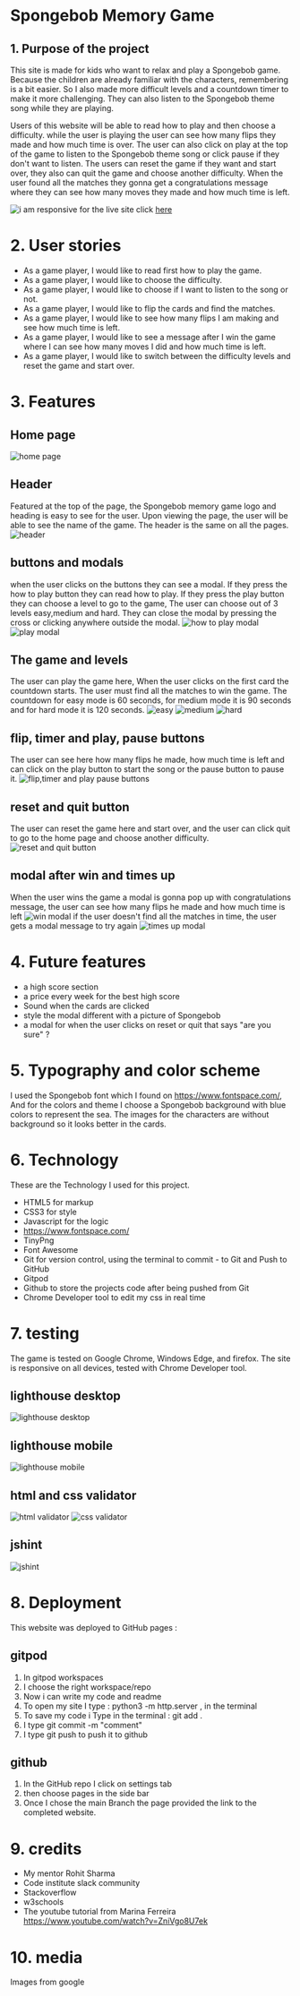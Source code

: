 # Spongebob Memory Game
## 1. Purpose of the project
This site is made for kids who want to relax and play a Spongebob game. Because the children are already familiar with the characters, remembering is a bit easier. So I also made more difficult levels and a countdown timer to make it more challenging. They can also listen to the Spongebob theme song while they are playing.  

Users of this website will be able to read how to play and then choose a difficulty. while the user is playing the user can see how many flips they made and how much time is over. The user can also click on play at the top of the game to listen to the Spongebob theme song or click pause if they don't want to listen. The users can reset the game if they want and start over, they also can quit the game and choose another difficulty. When the user found all the matches they gonna get a congratulations message where they can see how many moves they made and how much time is left.

![i am responsive](docs/responsive.png)
for the live site click
[here](https://mustafasahinci.github.io/Code-Institute-Second-Project/)

# 2. User stories
- As a game player, I would like to read first how to play the game.
- As a game player, I would like to choose the difficulty.
- As a game player, I would like to choose if I want to listen to the song or not.
- As a game player, I would like to flip the cards and find the matches.
- As a game player, I would like to see how many flips I am making and see how much time is left.
- As a game player, I would like to see a message after I win the game where I can see how many moves I did and how much time is left.
- As a game player, I would like to switch between the difficulty levels and reset the game and start over.

# 3. Features
## Home page
![home page](docs/home-page.png)
## Header
Featured at the top of the page, the Spongebob memory game logo and heading is easy to see for the user. Upon viewing the page, the user will be able to see the name of the game. The header is the same on all the pages.
![header](docs/header.png)
## buttons and modals
when the user clicks on the buttons they can see a modal. If they press the how to play button they can read how to play. If they press the play button they can choose a level to go to the game, The user can choose out of 3 levels easy,medium and hard. They can close the modal by pressing the cross or clicking anywhere outside the modal.
![how to play modal](docs/how-to-play.png)
![play modal](docs/play.png)
## The game and levels
The user can play the game here, When the user clicks on the first card the countdown starts. The user must find all the matches to win the game. The countdown for easy mode is 60 seconds, for medium mode it is 90 seconds and for hard mode it is 120 seconds.
![easy](docs/easy.png)
![medium](docs/medium.png)
![hard](docs/hard.png)

## flip, timer and play, pause buttons
The user can see here how many flips he made, how much time is left and can click on the play button to start the song or the pause button to pause it.
![flip,timer and play pause buttons](docs/flips-timer-song.png)

## reset and quit button
The user can reset the game here and start over, and the user can click quit to go to the home page and choose another difficulty.
<br>
![reset and quit button](docs/reset-quit.png)

## modal after win and times up
When the user wins the game a modal is gonna pop up with congratulations message, the user can see how many flips he made and how much time is left
![win modal](docs/win-modal.png)
if the user doesn't find all the matches in time, the user gets a modal message to try again
![times up modal](docs/times-up.png)

# 4. Future features
- a high score section
- a price every week for the best high score
- Sound when the cards are clicked
- style the modal different with a picture of Spongebob
- a modal for when the user clicks on reset or quit that says "are you sure" ?

# 5. Typography and color scheme
I used the Spongebob font which I found on https://www.fontspace.com/,
And for the colors and theme I choose a Spongebob background with blue colors to represent the sea. The images for the characters are without background so it looks better in the cards. 

# 6. Technology
These are the Technology I used for this project.

- HTML5 for markup
- CSS3 for style
- Javascript for the logic
- https://www.fontspace.com/
- TinyPng
- Font Awesome
- Git for version control, using the terminal to commit - to Git and Push to GitHub
- Gitpod
- Github to store the projects code after being pushed from Git
- Chrome Developer tool to edit my css in real time
# 7. testing 
The game is tested on Google Chrome, Windows Edge, and firefox.
The site is responsive on all devices, tested with Chrome Developer tool.
## lighthouse desktop
![lighthouse desktop](docs/lighthouse-destkop.png)
## lighthouse mobile
![lighthouse mobile](docs/lighthouse-mobile.png)
## html and css validator
![html validator](docs/html-validator.png)
![css validator](docs/css-validator.png)
## jshint 
![jshint](docs/jshint.png)
# 8. Deployment
This website was deployed to GitHub pages :

## gitpod
1. In gitpod workspaces
2. I choose the right workspace/repo
3. Now i can write my code and readme
4. To open my site I type : python3 -m http.server , in the terminal
5. To save my code i Type in the terminal : git add .
6. I type git commit -m "comment"
7. I type git push to push it to github

## github
1. In the GitHub repo I click on settings tab
2. then choose pages in the side bar 
3. Once I chose the main Branch the page provided the link to the completed website.

# 9. credits
- My mentor Rohit Sharma
- Code institute slack community
- Stackoverflow
- w3schools
- The youtube tutorial from Marina Ferreira https://www.youtube.com/watch?v=ZniVgo8U7ek

# 10. media
Images from google